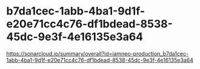 # b7da1cec-1abb-4ba1-9d1f-e20e71cc4c76-df1bdead-8538-45dc-9e3f-4e16135e3a64
https://sonarcloud.io/summary/overall?id=iamneo-production_b7da1cec-1abb-4ba1-9d1f-e20e71cc4c76-df1bdead-8538-45dc-9e3f-4e16135e3a64
